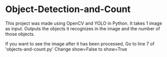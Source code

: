 # Object-Detection-and-Count

This project was made using OpenCV and YOLO in Python.
It takes 1 image as input.
Outputs the objects it recognizes in the image and the number of those objects.

If you want to see the image after it has been processed,
  Go to line 7 of 'objects-and-count.py'
  Change show=False to show=True

